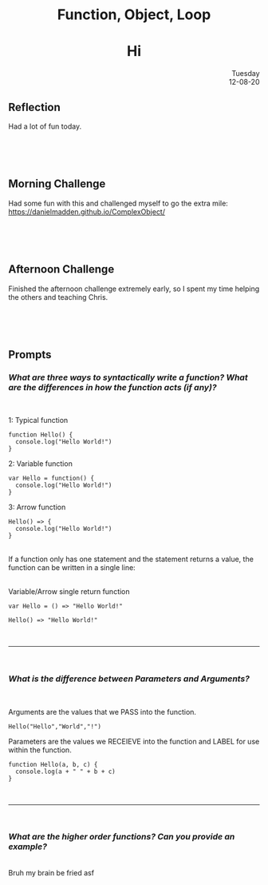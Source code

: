 <h1 style="text-align:center" >Function, Object, Loop</h1>

# <center>Hi</center>

<div style="text-align: right">Tuesday<br/>12-08-20</div>

<h2>Reflection</h2> 

Had a lot of fun today. 

<br/><br/><br/>

<h2>Morning Challenge</h2> 

Had some fun with this and challenged myself to go the extra mile:
https://danielmadden.github.io/ComplexObject/

<br/><br/><br/>

<h2>Afternoon Challenge</h2> 

Finished the afternoon challenge extremely early, so I spent my time helping the others and teaching Chris.

<br/><br/><br/>

<h2>Prompts</h2> 

### *What are three ways to syntactically write a function? What are the differences in how the function acts (if any)?*
<br/>

1: Typical function

    function Hello() {
      console.log("Hello World!")
    }

2: Variable function

    var Hello = function() {
      console.log("Hello World!")
    }

3: Arrow function

    Hello() => {
      console.log("Hello World!")
    }
<br/>
If a function only has one statement and the statement returns a value, the function can be written in a single line:
<br/><br/>

Variable/Arrow single return function

    var Hello = () => "Hello World!"

    Hello() => "Hello World!"
<br/><hr/><br/>

### *What is the difference between Parameters and Arguments?*
<br/>

Arguments are the values that we PASS into the function. 

    Hello("Hello","World","!")

Parameters are the values we RECEIEVE into the function and LABEL for use within the function.

    function Hello(a, b, c) {
      console.log(a + " " + b + c)
    }
<br/><hr/><br/>

### *What are the higher order functions? Can you provide an example?*
<br/>
Bruh my brain be fried asf